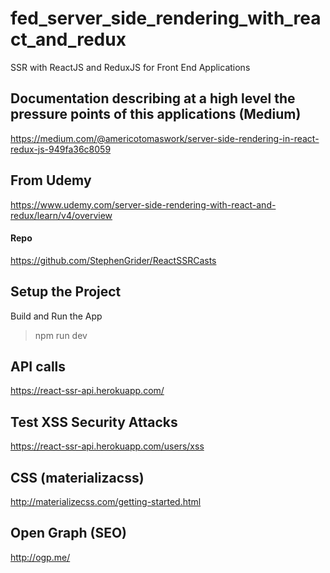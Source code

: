 # fed_server_side_rendering_with_react_and_redux
SSR with ReactJS and ReduxJS for Front End Applications

## Documentation describing at a high level the pressure points of this applications (Medium)
https://medium.com/@americotomaswork/server-side-rendering-in-react-redux-js-949fa36c8059

## From Udemy
https://www.udemy.com/server-side-rendering-with-react-and-redux/learn/v4/overview
#### Repo
https://github.com/StephenGrider/ReactSSRCasts

## Setup the Project
Build and Run the App
> npm run dev

## API calls
https://react-ssr-api.herokuapp.com/

## Test XSS Security Attacks
https://react-ssr-api.herokuapp.com/users/xss

## CSS (materializacss)
http://materializecss.com/getting-started.html

## Open Graph (SEO)
http://ogp.me/
